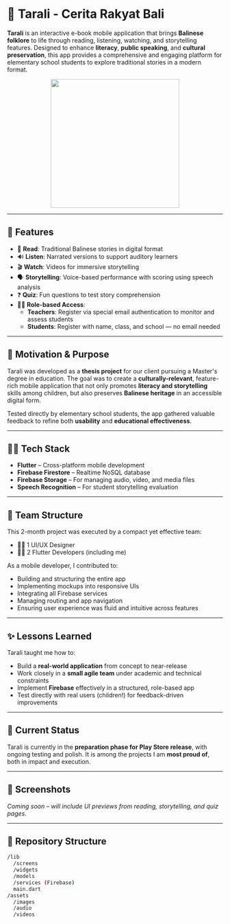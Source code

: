 # 🌺 Tarali - Cerita Rakyat Bali

**Tarali** is an interactive e-book mobile application that brings **Balinese folklore** to life through reading, listening, watching, and storytelling features. Designed to enhance **literacy**, **public speaking**, and **cultural preservation**, this app provides a comprehensive and engaging platform for elementary school students to explore traditional stories in a modern format.

<div align="center">
  <img src="your_screenshot_image_path_here" width="300"/>
</div>

---

## 📱 Features
- 📖 **Read**: Traditional Balinese stories in digital format  
- 🔊 **Listen**: Narrated versions to support auditory learners  
- 🎬 **Watch**: Videos for immersive storytelling  
- 🗣️ **Storytelling**: Voice-based performance with scoring using speech analysis  
- ❓ **Quiz**: Fun questions to test story comprehension  
- 👩‍🏫 **Role-based Access**:  
  - **Teachers**: Register via special email authentication to monitor and assess students  
  - **Students**: Register with name, class, and school — no email needed

---

## 🧠 Motivation & Purpose
Tarali was developed as a **thesis project** for our client pursuing a Master's degree in education. The goal was to create a **culturally-relevant**, feature-rich mobile application that not only promotes **literacy and storytelling** skills among children, but also preserves **Balinese heritage** in an accessible digital form.

Tested directly by elementary school students, the app gathered valuable feedback to refine both **usability** and **educational effectiveness**.

---

## 👨‍💻 Tech Stack
- **Flutter** – Cross-platform mobile development  
- **Firebase Firestore** – Realtime NoSQL database  
- **Firebase Storage** – For managing audio, video, and media files  
- **Speech Recognition** – For student storytelling evaluation  

---

## 👥 Team Structure
This 2-month project was executed by a compact yet effective team:
- 🧑‍🎨 1 UI/UX Designer  
- 👨‍💻 2 Flutter Developers (including me)

As a mobile developer, I contributed to:
- Building and structuring the entire app  
- Implementing mockups into responsive UIs  
- Integrating all Firebase services  
- Managing routing and app navigation  
- Ensuring user experience was fluid and intuitive across features

---

## ✨ Lessons Learned
Tarali taught me how to:
- Build a **real-world application** from concept to near-release  
- Work closely in a **small agile team** under academic and technical constraints  
- Implement **Firebase** effectively in a structured, role-based app  
- Test directly with real users (children!) for feedback-driven improvements  

---

## 🚀 Current Status
Tarali is currently in the **preparation phase for Play Store release**, with ongoing testing and polish. It is among the projects I am **most proud of**, both in impact and execution.  

---

## 📸 Screenshots  
*Coming soon – will include UI previews from reading, storytelling, and quiz pages.*

---

## 📂 Repository Structure
```bash
/lib
  /screens
  /widgets
  /models
  /services (Firebase)
  main.dart
/assets
  /images
  /audio
  /videos

